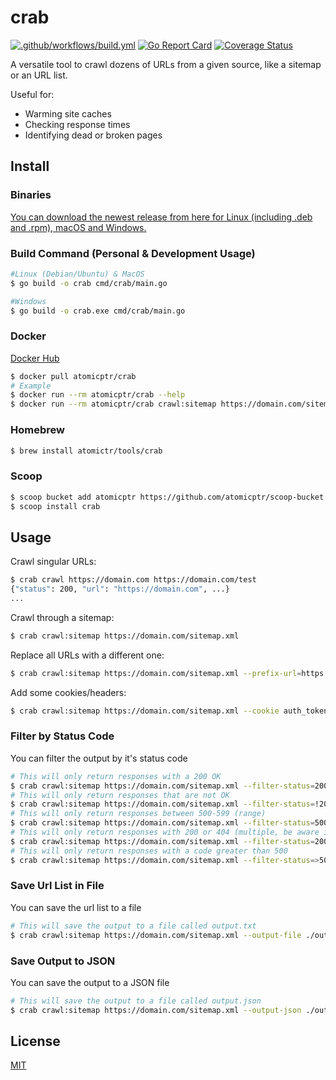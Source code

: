 # crab

[![.github/workflows/build.yml](https://github.com/atomicptr/crab/actions/workflows/build.yml/badge.svg)](https://github.com/atomicptr/crab/actions/workflows/build.yml)
[![Go Report Card](https://goreportcard.com/badge/github.com/atomicptr/crab)](https://goreportcard.com/report/github.com/atomicptr/crab)
[![Coverage Status](https://coveralls.io/repos/github/atomicptr/crab/badge.svg?branch=master)](https://coveralls.io/github/atomicptr/crab?branch=master)

A versatile tool to crawl dozens of URLs from a given source, like a sitemap or an URL list.

Useful for:

* Warming site caches
* Checking response times
* Identifying dead or broken pages

## Install

### Binaries

[You can download the newest release from here for Linux (including .deb and .rpm), macOS and Windows.](https://github.com/atomicptr/crab/releases/)

### Build Command (Personal & Development Usage)

```bash
#Linux (Debian/Ubuntu) & MacOS
$ go build -o crab cmd/crab/main.go

#Windows
$ go build -o crab.exe cmd/crab/main.go
```

### Docker

[Docker Hub](https://hub.docker.com/r/atomicptr/crab)

```bash
$ docker pull atomicptr/crab
# Example
$ docker run --rm atomicptr/crab --help
$ docker run --rm atomicptr/crab crawl:sitemap https://domain.com/sitemap.xml
```

### Homebrew

```bash
$ brew install atomictr/tools/crab
```

### Scoop

```bash
$ scoop bucket add atomicptr https://github.com/atomicptr/scoop-bucket
$ scoop install crab
```

## Usage

Crawl singular URLs:

```bash
$ crab crawl https://domain.com https://domain.com/test
{"status": 200, "url": "https://domain.com", ...}
...
```

Crawl through a sitemap:

```bash
$ crab crawl:sitemap https://domain.com/sitemap.xml
```

Replace all URLs with a different one:

```bash
$ crab crawl:sitemap https://domain.com/sitemap.xml --prefix-url=https://staging.domain.com
```

Add some cookies/headers:

```bash
$ crab crawl:sitemap https://domain.com/sitemap.xml --cookie auth_token=12345 --header X-Bypass-Cache=1
```

### Filter by Status Code

You can filter the output by it's status code

```bash
# This will only return responses with a 200 OK
$ crab crawl:sitemap https://domain.com/sitemap.xml --filter-status=200
# This will only return responses that are not OK
$ crab crawl:sitemap https://domain.com/sitemap.xml --filter-status=!200
# This will only return responses between 500-599 (range)
$ crab crawl:sitemap https://domain.com/sitemap.xml --filter-status=500-599
# This will only return responses with 200 or 404 (multiple, be aware if one condition is true they all are)
$ crab crawl:sitemap https://domain.com/sitemap.xml --filter-status=200,404
# This will only return responses with a code greater than 500
$ crab crawl:sitemap https://domain.com/sitemap.xml --filter-status=>500
```

### Save Url List in File

You can save the url list to a file

```bash
# This will save the output to a file called output.txt
$ crab crawl:sitemap https://domain.com/sitemap.xml --output-file ./output/output.txt
```

### Save Output to JSON

You can save the output to a JSON file

```bash
# This will save the output to a file called output.json
$ crab crawl:sitemap https://domain.com/sitemap.xml --output-json ./output/output.json
```

## License

[MIT](./LICENSE)
